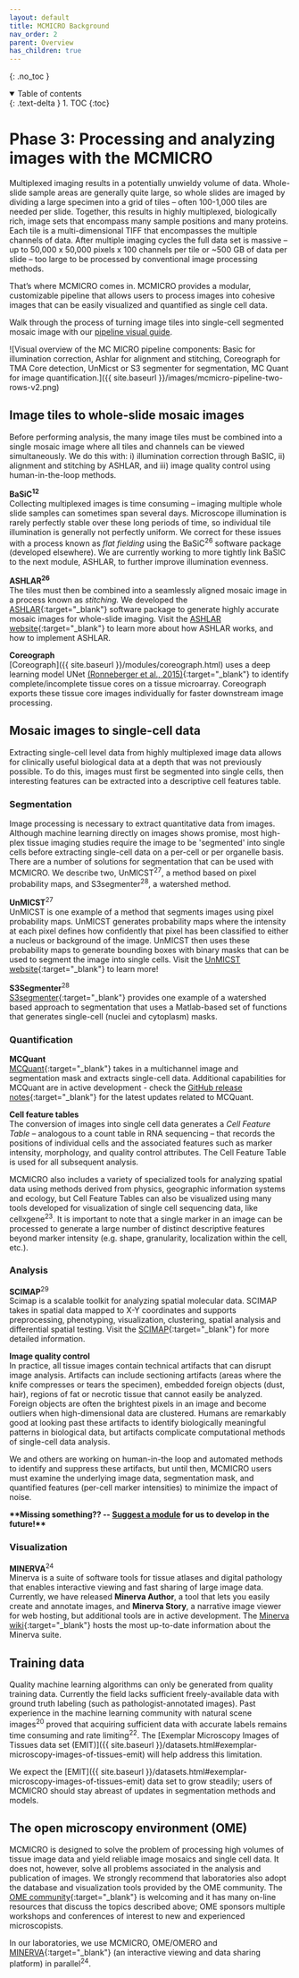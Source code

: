 ```yaml
---
layout: default
title: MCMICRO Background
nav_order: 2
parent: Overview
has_children: true
---
```

{: .no_toc }

<details open markdown="block">
  <summary>
    Table of contents
  </summary>
  {: .text-delta }
1. TOC
{:toc}
</details>

# Phase 3: Processing and analyzing images with the MCMICRO
Multiplexed imaging results in a potentially unwieldy volume of data. Whole-slide sample areas are generally quite large, so whole slides are imaged by dividing a large specimen into a grid of tiles – often 100-1,000 tiles are needed per slide.  Together, this results in highly multiplexed, biologically rich, image sets that encompass many sample positions and many proteins. Each tile is a multi-dimensional TIFF that encompasses the multiple channels of data. After multiple imaging cycles the full data set is massive –up to 50,000 x 50,000 pixels x 100 channels per tile or ~500 GB of data per slide – too large to be processed by conventional image processing methods.

That’s where MCMICRO comes in. MCMICRO provides a modular, customizable pipeline that allows users to process images into cohesive images that can be easily visualized and quantified as single cell data.

Walk through the process of turning image tiles into single-cell segmented mosaic image with our [pipeline visual guide](link).

![Visual overview of the MC MICRO pipeline components: Basic for illumination correction, Ashlar for alignment and stitching, Coreograph for TMA Core detection, UnMicst or S3 segmenter for segmentation, MC Quant for image quantification.]({{ site.baseurl }}/images/mcmicro-pipeline-two-rows-v2.png)

## Image tiles to whole-slide mosaic images
Before performing analysis, the many image tiles must be combined into a single mosaic image where all tiles and channels can be viewed simultaneously. We do this with: i) illumination correction through BaSIC, ii) alignment and stitching by ASHLAR, and iii) image quality control using human-in-the-loop methods.

**BaSiC<sup>12</sup>**  
Collecting multiplexed images is time consuming – imaging multiple whole slide samples can sometimes span several days. Microscope illumination is rarely perfectly stable over these long periods of time, so individual tile illumination is generally not perfectly uniform. We correct for these issues with a process known as _flat fielding_ using the BaSiC<sup>26</sup> software package (developed elsewhere). We are currently working to more tightly link BaSIC to the next module, ASHLAR, to further improve illumination evenness.

**ASHLAR<sup>26</sup>**  
The tiles must then be combined into a seamlessly aligned mosaic image in a process known as _stitching._ We developed the [ASHLAR](https://github.com/labsyspharm/ashlar){:target="_blank"} software package to generate highly accurate mosaic images for whole-slide imaging. Visit the [ASHLAR website](https://labsyspharm.github.io/ashlar){:target="_blank"} to learn more about how ASHLAR works, and how to implement ASHLAR.

**Coreograph**  
[Coreograph]({{ site.baseurl }}/modules/coreograph.html) uses a deep learning model UNet [(Ronneberger et al., 2015)](https://arxiv.org/abs/1505.04597){:target="_blank"} to identify complete/incomplete tissue cores on a tissue microarray. Coreograph exports these tissue core images individually for faster downstream image processing. 

## Mosaic images to single-cell data
Extracting single-cell level data from highly multiplexed image data allows for clinically useful biological data at a depth that was not previously possible. To do this, images must first be segmented into single cells, then interesting features can be extracted into a descriptive cell features table. 

### Segmentation
Image processing is necessary to extract quantitative data from images. Although machine learning directly on images shows promise, most high-plex tissue imaging studies require the image to be 'segmented' into single cells before extracting single-cell data on a per-cell or per organelle basis. There are a number of solutions for segmentation that can be used with MCMICRO. We describe two, UnMICST<sup>27</sup>, a method based on pixel probability maps, and S3segmenter<sup>28</sup>, a watershed method.

**UnMICST**<sup>27</sup>  
UnMICST is one example of a method that segments images using pixel probability maps. UnMICST generates probability maps where the intensity at each pixel defines how confidently that pixel has been classified to either a nucleus or background of the image. UnMICST then uses these probability maps to generate bounding boxes with binary masks that can be used to segment the image into single cells. Visit the [UnMICST website](https://labsyspharm.github.io/UnMICST-info/){:target="_blank"} to learn more!

**S3Segmenter**<sup>28</sup>   
[S3segmenter](https://github.com/HMS-IDAC/S3segmenter){:target="_blank"} provides one example of a watershed based approach to segmentation that uses a Matlab-based set of functions that generates single-cell (nuclei and cytoplasm) masks. 

### Quantification
   
**MCQuant**   
[MCQuant](https://github.com/labsyspharm/quantification){:target="_blank"} takes in a multichannel image and segmentation mask and extracts single-cell data. Additional capabilities for MCQuant are in active development - check the [GitHub release notes](https://github.com/labsyspharm/quantification/releases){:target="_blank"} for the latest updates related to MCQuant. 

**Cell feature tables**  
The conversion of images into single cell data generates a _Cell Feature Table_ – analogous to a count table in RNA sequencing – that records the positions of individual cells and the associated features such as marker intensity, morphology, and quality control attributes. The Cell Feature Table is used for all subsequent analysis.

MCMICRO also includes a variety of specialized tools for analyzing spatial data using methods derived from physics, geographic information systems and ecology, but Cell Feature Tables can also be visualized using many tools developed for visualization of single cell sequencing data, like cellxgene<sup>23</sup>. It is important to note that a single marker in an image can be processed to generate a large number of distinct descriptive features beyond marker intensity (e.g. shape, granularity, localization within the cell, etc.).

### Analysis
**SCIMAP**<sup>29</sup>  
Scimap is a scalable toolkit for analyzing spatial molecular data. SCIMAP takes in spatial data mapped to X-Y coordinates and supports preprocessing, phenotyping, visualization, clustering, spatial analysis and differential spatial testing. Visit the [SCIMAP](https://scimap.xyz/){:target="_blank"} for more detailed information.

**Image quality control**  
In practice, all tissue images contain technical artifacts that can disrupt image analysis. Artifacts can include sectioning artifacts (areas where the knife compresses or tears the specimen), embedded foreign objects (dust, hair), regions of fat or necrotic tissue that cannot easily be analyzed. Foreign objects are often the brightest pixels in an image and become outliers when high-dimensional data are clustered. Humans are remarkably good at looking past these artifacts to identify biologically meaningful patterns in biological data, but artifacts complicate computational methods of single-cell data analysis. 

We and others are working on human-in-the loop and automated methods to identify and suppress these artifacts, but until then, MCMICRO users must examine the underlying image data, segmentation mask, and quantified features (per-cell marker intensities) to minimize the impact of noise.

**\*\*Missing something?? --  [Suggest a module](./modules/#suggest-a-module) for us to develop in the future!\*\***

### Visualization

**MINERVA**<sup>24</sup>  
Minerva is a suite of software tools for tissue atlases and digital pathology that enables interactive viewing and fast sharing of large image data. Currently, we have released **Minerva Author**, a tool that lets you easily create and annotate images, and **Minerva Story**, a narrative image viewer for web hosting, but additional tools are in active development. The [Minerva wiki](https://github.com/labsyspharm/minerva-story/wiki){:target="_blank"} hosts the most up-to-date information about the Minerva suite. 

## Training data
Quality machine learning algorithms can only be generated from quality training data. Currently the field lacks sufficient freely-available data with ground truth labeling (such as pathologist-annotated images). Past experience in the machine learning community with natural scene images<sup>20</sup> proved that acquiring sufficient data with accurate labels remains time consuming and rate limiting<sup>22</sup>. The [Exemplar Microscopy Images of Tissues data set (EMIT)]({{ site.baseurl }}/datasets.html#exemplar-microscopy-images-of-tissues-emit) will help address this limitation. 

We expect the [EMIT]({{ site.baseurl }}/datasets.html#exemplar-microscopy-images-of-tissues-emit) data set to grow steadily; users of MCMICRO should stay abreast of updates in segmentation methods and models.

## The open microscopy environment (OME) 
MCMICRO is designed to solve the problem of processing high volumes of tissue image data and yield reliable image mosaics and single cell data. It does not, however, solve all problems associated in the analysis and publication of images. We strongly recommend that laboratories also adopt the database and visualization tools provided by the OME community. The [OME community](https://www.openmicroscopy.org/events/ome-community-meeting-2021/){:target="_blank"} is welcoming and it has many on-line resources that discuss the topics described above; OME sponsors multiple workshops and conferences of interest to new and experienced microscopists.

In our laboratories, we use MCMICRO, OME/OMERO and [MINERVA](https://github.com/labsyspharm/minerva-story/wiki){:target="_blank"} (an interactive viewing and data sharing platform) in parallel<sup>24</sup>.
